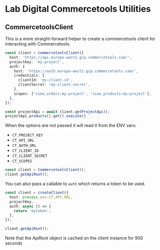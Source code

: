 # Lab Digital Commercetools Utilities

## CommercetoolsClient

This is a more straight-forward helper to create a commercetools client for
interacting with Commercetools.

```ts
const client = CommercetoolsClient({
  host: 'https://api.europe-west1.gcp.commercetools.com/',
  projectKey: 'my-project',
  auth: {
    host: 'https://auth.europe-west1.gcp.commercetools.com/',
    credentials: {
      clientId: 'my-client-id',
      clientSecret: 'my-client-secret',
    },
    scopes: ['view_orders:my-project', 'view_products:my-project'],
  },
});

const projectApi = await client.getProjectApi();
projectApi.products().get().execute()
```

When the options are not passed it will read it from the ENV vars:

- `CT_PROJECT_KEY`
- `CT_API_URL`
- `CT_AUTH_URL`
- `CT_CLIENT_ID`
- `CT_CLIENT_SECRET`
- `CT_SCOPES`

```ts
const client = CommercetoolsClient();
client.getApiRoot();
```

You can also pass a callable to `auth` which returns a token to be used.

```ts
const client = createClient({
  host: process.env.CT_API_URL,
  projectKey,
  auth: async () => {
    return 'mytoken';
  },
});

client.getApiRoot();
```

Note that the ApiRoot object is cached on the client instance for 900 seconds
